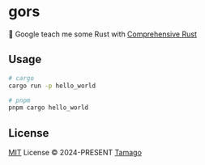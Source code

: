 # gors

🦀 Google teach me some Rust with [Comprehensive Rust](https://google.github.io/comprehensive-rust/)

## Usage

```bash
# cargo
cargo run -p hello_world

# pnpm
pnpm cargo hello_world
```

## License

[MIT](./LICENSE) License © 2024-PRESENT [Tamago](https://github.com/tmg0)
